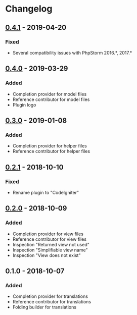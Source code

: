 Changelog
=========
## [0.4.1] - 2019-04-20
### Fixed
- Several compatibility issues with PhpStorm 2016.\*, 2017.\*

## [0.4.0] - 2019-03-29
### Added
- Completion provider for model files
- Reference contributor for model files
- Plugin logo

## [0.3.0] - 2019-01-08
### Added
- Completion provider for helper files
- Reference contributor for helper files

## [0.2.1] - 2018-10-10
### Fixed
- Rename plugin to "CodeIgniter"

## [0.2.0] - 2018-10-09
### Added
- Completion provider for view files
- Reference contributor for view files
- Inspection "Returned view not used"
- Inspection "Simplifiable view name"
- Inspection "View does not exist"

## 0.1.0 - 2018-10-07
### Added
- Completion provider for translations
- Reference contributor for translations
- Folding builder for translations

[0.4.1]: https://github.com/martynassateika/CodeIgniter-phpstorm-plugin/compare/0.4.0...0.4.1
[0.4.0]: https://github.com/martynassateika/CodeIgniter-phpstorm-plugin/compare/0.3.0...0.4.0
[0.3.0]: https://github.com/martynassateika/CodeIgniter-phpstorm-plugin/compare/0.2.1...0.3.0
[0.2.1]: https://github.com/martynassateika/CodeIgniter-phpstorm-plugin/compare/0.2.0...0.2.1
[0.2.0]: https://github.com/martynassateika/CodeIgniter-phpstorm-plugin/compare/0.1.0...0.2.0
